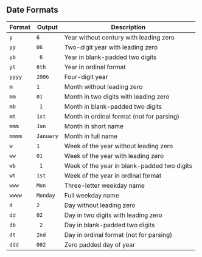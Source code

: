 ## Date Formats

| Format | Output   | Description                                   |
| ------ | -------- | --------------------------------------------- |
| `y`    | `6`      | Year without century with leading zero        |
| `yy`   | `06`     | Two-digit year with leading zero              |
| `yb`   | ` 6`     | Year in blank-padded two digits               |
| `yt`   | `6th`    | Year in ordinal format                        |
| `yyyy` | `2006`   | Four-digit year                               |
| `m`    | `1`      | Month without leading zero                    |
| `mm`   | `01`     | Month in two digits with leading zero         |
| `mb`   | ` 1`     | Month in blank-padded two digits              |
| `mt`   | `1st`    | Month in ordinal format (not for parsing)     |
| `mmm`  | `Jan`    | Month in short name                           |
| `mmmm` | `January`| Month in full name                            |
| `w`    | `1`      | Week of the year without leading zero         |
| `ww`   | `01`     | Week of the year with leading zero            |
| `wb`   | ` 1`     | Week of the year in blank-padded two digits   |
| `wt`   | `1st`    | Week of the year in ordinal format            |
| `www`  | `Mon`    | Three-letter weekday name                     |
| `wwww` | `Monday` | Full weekday name                             |
| `d`    | `2`      | Day without leading zero                      |
| `dd`   | `02`     | Day in two digits with leading zero           |
| `db`   | ` 2`      | Day in blank-padded two digits               |
| `dt`   | `2nd`    | Day in ordinal format (not for parsing)       |
| `ddd`  | `002`    | Zero padded day of year                       |
